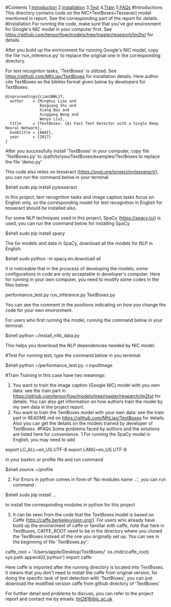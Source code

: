 #Contents
1.[Introduction](#Introduction)
2.[Installation](#Installation)
3.[Test](#Test)
4.[Train](#Train)
5.[FAQs](#FAQs)
#Introductions
This directory contains code on the NIC+TextBoxes+Tesseract model mentioned in report. See the corresponding part of the report for details. 
#Installation
For running the code, make sure that you've got environment for Google's NIC model in your computer first. See https://github.com/tensorflow/models/tree/master/research/im2txt for details.

After you build up the enrironment for running Google's NIC model, copy the file 'run_inference.py' to replace the original one in the corresponding directory. 

For text recogniton tasks, 'TextBoxes' is utilized. See https://github.com/MhLiao/TextBoxes for installation details. Here author cite TextBoxes as the bibitex format given below by developers for TextBoxes:

    @inproceedings{LiaoSBWL17,
      author    = {Minghui Liao and
                   Baoguang Shi and
                   Xiang Bai and
                   Xinggang Wang and
                   Wenyu Liu},
      title     = {TextBoxes: {A} Fast Text Detector with a Single Deep Neural Network},
      booktitle = {AAAI},
      year      = {2017}
    }

After you successfully install 'TextBoxes' in your computer, copy file 'TextBoxes.py' to /path/to/yourTextBoxes/examples/TextBoxes to replace the file 'demo.py'
	
This code also relies on tesseract (https://pypi.org/project/pytesseract/), you can run the command below in your terminal

$shell sudo pip install pytesseract

In this project, text recognition tasks and image caption tasks focus on English only, so the corresponding model for text recognition in English for tesseract should be installed also.

For some NLP techniques used in this project, SpaCy (https://spacy.io/) is used, you can run the command below for installing SpaCy

$shell sudo pip install spacy

The for models and data in SpaCy, download all the models for NLP in English. 

$shell sudo python -m spacy.en.download all

It is noticeable that in the prcocess of developing the models, some configurations in code are only acceptable in developer's computer. Here for running in your own computer, you need to modify some codes in the files below:

performance_test.py
run_inference.py
TextBoxes.py

You can see the comment in the positions indicating on how you change the code for your own environment.

For users who first running the model, running the command below in your terminal.

$shell python ~/install_nltk_data.py

This helps you download the NLP dependencies needed by NIC model.
 
 
#Test
For running test, type the command below in you terminal:

$shell python ~/performance_test.py -i inputImage

#Train
Training in this case have two meanings:
1. You want to train the image caption (Google NIC) model with you own data: see the train part in  https://github.com/tensorflow/models/tree/master/research/im2txt for details. You can also get information on how authors train the model by my own data in the project report.
2. You want to train the TextBoxes model with your own data: see the train part in README.md on https://github.com/MhLiao/TextBoxes for details. Also you can get the details on the models trained by developer of TextBoxes.
#FAQs
Some problems faced by authors and the solutions are listed here for convenience.
1.For running the SpaCy model in English, you may need to add 

export LC_ALL=en_US.UTF-8
export LANG=en_US.UTF-8

in your bashrc or profile file and run command 

$shell source ~/profile 

2. For Errors in python comes in form of 'No modules name ...', you can run command :

$shell sudo pip install ...

to install the corresponding modules in python for this project

3. It can be seen from the code that the TextBoxes model is based on Caffe (http://caffe.berkeleyvision.org/). For users who already have build up the environment of caffe or familiar with caffe, note that here in TextBoxes, CAFFE_ROOT need to be in the directory where you cloned the TextBoxes instead of the one you originally set up. You can see in the beginning of file 'TextBoxes.py':

caffe_root = '/Users/apple/Desktop/TextBoxes/'
os.chdir(caffe_root)
sys.path.append(0,'python')
import caffe

Here caffe is imported after the running directory is located into TextBoxes. It means that you don't need to install the caffe from original version, for doing the specific task of text detection with 'TextBoxes', you can just download the modified version caffe from github directory of 'TextBoxes'


For further detail and problems to discuss, you can refer to the project report and contact me by emails: fm2616@ic.ac.uk

